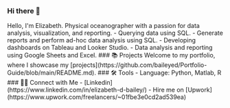 ### Hi there 👋

<!--[Brown and Gray Simple Personal LinkedIn Banner](https://github.com/katiehuangx/katiehuangx/assets/81607668/bad4dc56-1211-41ed-99a7-1bccea77bd72)--!>

Hello, I'm Elizabeth. Physical oceanographer with a passion for data analysis, visualization, and reporting. 

- Querying data using SQL.
- Generate reports and perform ad-hoc data analysis using SQL.
- Developing dashboards on Tableau and Looker Studio.
- Data analysis and reporting using Google Sheets and Excel.

### 📚 Projects

Welcome to my portfolio, where I showcase my [projects](https://github.com/baileyed/Portfolio-Guide/blob/main/README.md).

### 🛠️ Tools

- Language: Python, Matlab, R
<!--Database: Google BigQuery, PostgreSQL, MySQL
- Visualization: Tableau, Looker Studio--!>

### 👋🏻 Connect with Me

- [Linkedin](https://www.linkedin.com/in/elizabeth-d-bailey/)
- Hire me on [Upwork](https://www.upwork.com/freelancers/~01fbe3e0cd2ad539ea)
